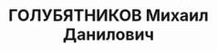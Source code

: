 ---
title: ГОЛУБЯТНИКОВ Михаил Данилович
description: "родился в 1897 в Старобельске Екатеринославской губернии - расстрелян\
  \ 25.10.1937 в Киеве, с 1920 член РКП(б) \n  Послужной список \n  1928  член коллегии\
  \ Народного комиссариата финансов Украинской ССР \n  10.1932 -   председатель Организационного\
  \ комитета Президиума Всеукраинского ЦИК по Черниговской области \n   - 1934  председатель\
  \ Исполнительного комитета Черниговского областного Совета \n  23.1.1934 - 30.8.19371\
  \  кандидат в члены ЦК КП(б) Украины  1934-XII  1937-XIII \n  1934 - 8.1937  народный\
  \ комиссар коммунального хозяйства Украинской ССР \n  01.08.1937  арестован \n \
  \ 1 Исключён из состава кандидатов в члены ЦК КП(б) Украины Постановлением пленума\
  \ ЦК КП(б) Украины 29 - 30.8.1937"
---